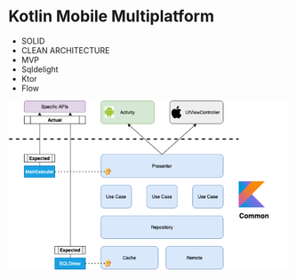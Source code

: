 # Kotlin Mobile Multiplatform

* SOLID
* CLEAN ARCHITECTURE
* MVP
* Sqldelight
* Ktor
* Flow

![alt text](./kmm.png)

